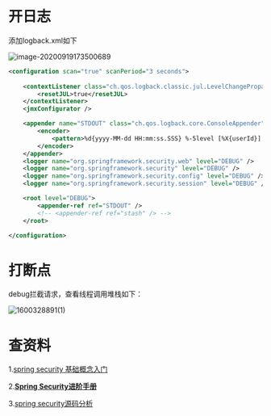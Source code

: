 # 开日志

添加logback.xml如下

![image-20200919173500689](C:/Users/zee/AppData/Roaming/Typora/typora-user-images/image-20200919173500689.png)



```xml
<configuration scan="true" scanPeriod="3 seconds">
    
    <contextListener class="ch.qos.logback.classic.jul.LevelChangePropagator">
        <resetJUL>true</resetJUL>
    </contextListener>
    <jmxConfigurator />

    <appender name="STDOUT" class="ch.qos.logback.core.ConsoleAppender">
        <encoder>
            <pattern>%d{yyyy-MM-dd HH:mm:ss.SSS} %-5level [%X{userId}] [%X{requestId}] %logger - %msg%n</pattern>
        </encoder>
    </appender>
    <logger name="org.springframework.security.web" level="DEBUG" />
    <logger name="org.springframework.security" level="DEBUG" />
    <logger name="org.springframework.security.config" level="DEBUG" />
    <logger name="org.springframework.security.session" level="DEBUG" />

    <root level="DEBUG">
        <appender-ref ref="STDOUT" />
        <!-- <appender-ref ref="stash" /> -->
    </root>

</configuration>
```

# 打断点

debug拦截请求，查看线程调用堆栈如下：

![1600328891(1)](https://gitee.com/Zeebrary/PicBed/raw/master/img/java/jvm/1600328891(1).jpg)

# 查资料

1.[spring security 基础概念入门](https://wiki.jikexueyuan.com/project/spring-security/filter.html)

2.[**Spring Security进阶手册**](http://www.mossle.com/docs/auth/html/index.html)

3.[spring security源码分析](https://www.shangyang.me/2017/06/19/spring-security-sca-6-initialize-process-2/)